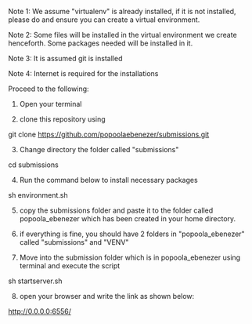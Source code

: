 Note 1: We assume "virtualenv" is already installed, if it is not installed, please do and ensure you can create a virtual environment.

Note 2: Some files will be installed in the virtual environment we create henceforth. Some packages needed will be installed in it.

Note 3: It is assumed git is installed

Note 4: Internet is required for the installations

Proceed to the following:

1. Open your terminal

2. clone this repository using

  git clone https://github.com/popoolaebenezer/submissions.git

3. Change directory the folder called "submissions"

  cd submissions

4. Run the command below to install necessary packages

  sh environment.sh
  
5. copy the submissions folder and paste it to the folder called popoola_ebenezer which has been created in your home directory.

6. if everything is fine, you should have 2 folders in "popoola_ebenezer" called "submissions" and "VENV"

7. Move into the submission folder which is in popoola_ebenezer using terminal and execute the script

  sh startserver.sh

8. open your browser and write the link as shown below:

  http://0.0.0.0:6556/
